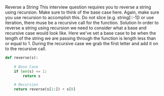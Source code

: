 Reverse a String
This interview question requires you to reverse a string using recursion. Make sure to think of the base case here.
Again, make sure you use recursion to accomplish this. Do not slice (e.g. string[::-1]) or use iteration, there muse be a recursive call for the function.
Solution
In order to reverse a string using recursion we need to consider what a base and recursive case would look like. Here we've set a base case to be when the length of the string we are passing through the function is length less than or equal to 1.
During the recursive case we grab the first letter and add it on to the recursive call.

```python
def reverse(s):
    
    # Base Case
    if len(s) <= 1:
        return s

    # Recursion
    return reverse(s[1:]) + s[0]
```